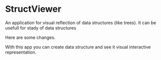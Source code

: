 # StructViewer
An application for visual reflection of data structures (like trees). It can be usefull for stady of data structures

Here are some changes.

With this app you can create data structure and see it visual interactive representation.
